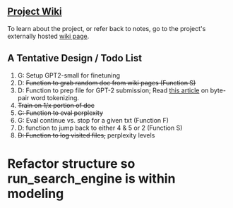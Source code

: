## [Project Wiki](https://github.com/DrewGalbraith/Agentive_LLM_CL_Wiki/wiki)
To learn about the project, or refer back to notes, go to the project's externally hosted [wiki page](https://github.com/DrewGalbraith/Agentive_LLM_CL_Wiki/wiki).

## A Tentative Design / Todo List

1. G: Setup GPT2-small for finetuning
2. D: ~~Function to grab random doc from wiki pages (Function S)~~
3. D: Function to prep file for GPT-2 submission; Read [this article](https://blog.floydhub.com/tokenization-nlp/) on byte-pair word tokenizing. 
4. ~~Train on 1/x portion of doc~~
5. ~~G: Function to eval perplexity~~
6. G: Eval continue vs. stop for a given txt (Function F)
7. D: function to jump back to either 4 & 5 or 2 (Function S)
8. ~~D: Function to log visited files,~~ perplexity levels

# Refactor structure so run_search_engine is within modeling